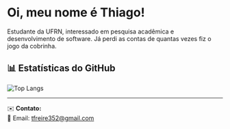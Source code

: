 # Oi, meu nome é Thiago! 
Estudante da UFRN, interessado em pesquisa acadêmica e desenvolvimento de software. Já perdi as contas de quantas vezes fiz o jogo da cobrinha.  

## 📊 Estatísticas do GitHub  
![Top Langs](https://github-readme-stats.vercel.app/api/top-langs/?username=thigoai&layout=compact&theme=radical)

---

✉️ **Contato:**  
📧 Email: [tfreire352@gmail.com](mailto:tfreire352@gmail.com)  


<!---
thigoai/thigoai is a ✨ special ✨ repository because its `README.md` (this file) appears on your GitHub profile.
You can click the Preview link to take a look at your changes.
--->
